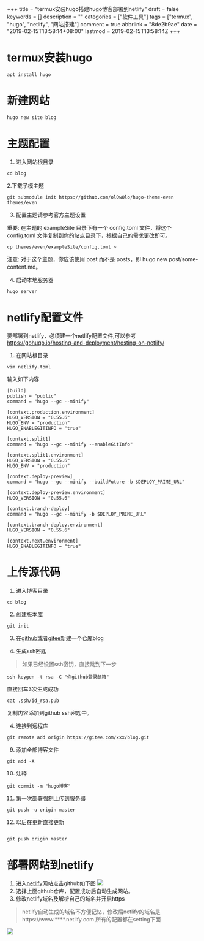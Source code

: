 +++
title = "termux安装hugo搭建hugo博客部署到netlify"
draft = false
keywords = []
description = ""
categories = ["软件工具"]
tags = ["termux", "hugo", "netlify", "网站搭建"]
comment = true
abbrlink = "8de2b9ae"
date = "2019-02-15T13:58:14+08:00"
lastmod = 2019-02-15T13:58:14Z
+++


# termux安装hugo
```
apt install hugo
```
# 新建网站
```
hugo new site blog
```
# 主题配置

1. 进入网站根目录
```
cd blog
```
2.下载子模主题
```
git submodule init https://github.com/olOwOlo/hugo-theme-even themes/even
```
3. 配置主题请参考官方主题设置

重要: 在主题的 exampleSite 目录下有一个 config.toml 文件，将这个 config.toml 文件复制到你的站点目录下，根据自己的需求更改即可。
```
cp themes/even/exampleSite/config.toml ~
```
注意: 对于这个主题，你应该使用 post 而不是 posts，即 hugo new post/some-content.md。

4. 启动本地服务器
```
hugo server 
```

# netlify配置文件

要部署到netlify，必须建一个netlify配置文件,可以参考
https://gohugo.io/hosting-and-deployment/hosting-on-netlify/
1. 在网站根目录
```
vim netlify.toml
```
输入如下内容
```
[build]
publish = "public"
command = "hugo --gc --minify"

[context.production.environment]
HUGO_VERSION = "0.55.6"
HUGO_ENV = "production"
HUGO_ENABLEGITINFO = "true"

[context.split1]
command = "hugo --gc --minify --enableGitInfo"

[context.split1.environment]
HUGO_VERSION = "0.55.6"
HUGO_ENV = "production"

[context.deploy-preview]
command = "hugo --gc --minify --buildFuture -b $DEPLOY_PRIME_URL"

[context.deploy-preview.environment]
HUGO_VERSION = "0.55.6"

[context.branch-deploy]
command = "hugo --gc --minify -b $DEPLOY_PRIME_URL"

[context.branch-deploy.environment]
HUGO_VERSION = "0.55.6"

[context.next.environment]
HUGO_ENABLEGITINFO = "true"
```

<!--more-->

# 上传源代码

1. 进入博客目录
```
cd blog
```
2. 创建版本库
```
git init
```

3. 在[github](https://www.github.com)或者[gitee](https://www.gitee.com)新建一个仓库blog

4. 生成ssh密匙
>如果已经设置ssh密钥，直接跳到下一步
```
ssh-keygen -t rsa -C "你github登录邮箱"
```
直接回车3次生成成功
```
cat .ssh/id_rsa.pub
```
复制内容添加到github ssh密匙中。


4. 连接到远程库
```
git remote add origin https://gitee.com/xxx/blog.git
```
9. 添加全部博客文件

```
git add -A
```

10. 注释
```
git commit -m "hugo博客"
```

11. 第一次部署强制上传到服务器
```
git push -u origin master
```

12. 以后在更新直接更新
```

git push origin master
```
# 部署网站到netlify

1. 进入[netlify]()网站点击github如下图
![](https://i.bmp.ovh/imgs/2019/07/f6060b926a15ab9e.png)
2. 选择上面github仓库，配置成功后自动生成网站。
3. 修改netlify域名及解析自己的域名并开启https  
>netlify自动生成的域名不方便记忆，修改后netlify的域名是https://www.****.netlify.com
所有的配置都在setting下面

![](https://i.bmp.ovh/imgs/2019/07/a1aad731f1137789.png)

